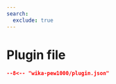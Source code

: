 ```yaml
---
search:
  exclude: true
---
```


# Plugin file

```` json title="Plugin configuration file"
--8<-- "wika-pew1000/plugin.json"
````
